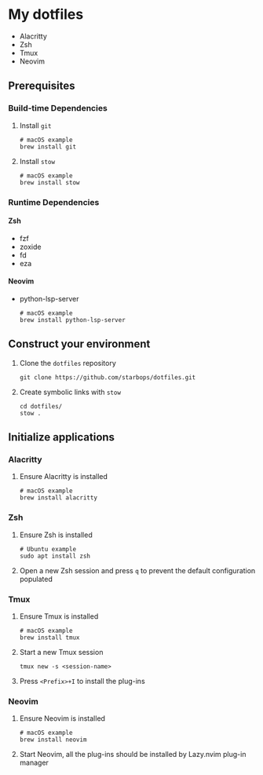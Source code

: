 # My dotfiles

- Alacritty
- Zsh
- Tmux
- Neovim

## Prerequisites

### Build-time Dependencies

1. Install `git`
   ```shell
   # macOS example
   brew install git
   ```
2. Install `stow`
   ```shell
   # macOS example
   brew install stow
   ```

### Runtime Dependencies

#### Zsh

- fzf
- zoxide
- fd
- eza

#### Neovim

- python-lsp-server
  ```shell
  # macOS example
  brew install python-lsp-server
  ```

## Construct your environment

1. Clone the `dotfiles` repository
   ```shell
   git clone https://github.com/starbops/dotfiles.git
   ```
2. Create symbolic links with `stow`
   ```shell
   cd dotfiles/
   stow .
   ```

## Initialize applications

### Alacritty

1. Ensure Alacritty is installed
   ```shell
   # macOS example
   brew install alacritty
   ```

### Zsh

1. Ensure Zsh is installed
   ```shell
   # Ubuntu example
   sudo apt install zsh
   ```
2. Open a new Zsh session and press `q` to prevent the default configuration populated

### Tmux

1. Ensure Tmux is installed
   ```shell
   # macOS example
   brew install tmux
   ```
2. Start a new Tmux session
   ```shell
   tmux new -s <session-name>
   ```
3. Press `<Prefix>+I` to install the plug-ins

### Neovim

1. Ensure Neovim is installed
   ```shell
   # macOS example
   brew install neovim
   ```
2. Start Neovim, all the plug-ins should be installed by Lazy.nvim plug-in manager

